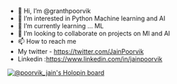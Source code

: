 - 👋 Hi, I’m @granthpoorvik
- 👀 I’m interested in Python Machine learning and AI
- 🌱 I’m currently learning ... ML
- 💞️ I’m looking to collaborate on projects on Ml and AI
- 📫 How to reach me 
- My twitter - https://twitter.com/JainPoorvik
- Linkedin :https://www.linkedin.com/in/jainpoorvik

<!---
granthpoorvik/granthpoorvik is a ✨ special ✨ repository because its `README.md` (this file) appears on your GitHub profile.
You can click the Preview link to take a look at your changes.
--->
[![@poorvik_jain's Holopin board](https://holopin.me/poorvik_jain)](https://holopin.io/@poorvik_jain)
